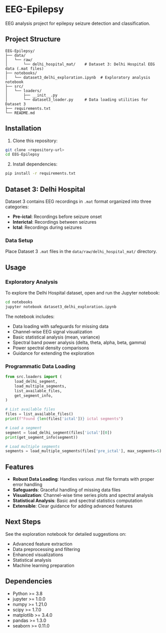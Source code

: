 # EEG-Epilepsy

EEG analysis project for epilepsy seizure detection and classification.

## Project Structure

```
EEG-Epilepsy/
├── data/
│   └── raw/
│       └── delhi_hospital_mat/    # Dataset 3: Delhi Hospital EEG data (.mat files)
├── notebooks/
│   └── dataset3_delhi_exploration.ipynb  # Exploratory analysis notebook
├── src/
│   └── loaders/
│       ├── __init__.py
│       └── dataset3_loader.py     # Data loading utilities for Dataset 3
├── requirements.txt
└── README.md
```

## Installation

1. Clone this repository:
```bash
git clone <repository-url>
cd EEG-Epilepsy
```

2. Install dependencies:
```bash
pip install -r requirements.txt
```

## Dataset 3: Delhi Hospital

Dataset 3 contains EEG recordings in `.mat` format organized into three categories:
- **Pre-ictal**: Recordings before seizure onset
- **Interictal**: Recordings between seizures
- **Ictal**: Recordings during seizures

### Data Setup

Place Dataset 3 `.mat` files in the `data/raw/delhi_hospital_mat/` directory.

## Usage

### Exploratory Analysis

To explore the Delhi Hospital dataset, open and run the Jupyter notebook:

```bash
cd notebooks
jupyter notebook dataset3_delhi_exploration.ipynb
```

The notebook includes:
- Data loading with safeguards for missing data
- Channel-wise EEG signal visualization
- Basic statistical analysis (mean, variance)
- Spectral band power analysis (delta, theta, alpha, beta, gamma)
- Power spectral density comparisons
- Guidance for extending the exploration

### Programmatic Data Loading

```python
from src.loaders import (
    load_delhi_segment,
    load_multiple_segments,
    list_available_files,
    get_segment_info,
)

# List available files
files = list_available_files()
print(f"Found {len(files['ictal'])} ictal segments")

# Load a segment
segment = load_delhi_segment(files['ictal'][0])
print(get_segment_info(segment))

# Load multiple segments
segments = load_multiple_segments(files['pre_ictal'], max_segments=5)
```

## Features

- **Robust Data Loading**: Handles various .mat file formats with proper error handling
- **Safeguards**: Graceful handling of missing data files
- **Visualization**: Channel-wise time series plots and spectral analysis
- **Statistical Analysis**: Basic and spectral statistics computation
- **Extensible**: Clear guidance for adding advanced features

## Next Steps

See the exploration notebook for detailed suggestions on:
- Advanced feature extraction
- Data preprocessing and filtering
- Enhanced visualizations
- Statistical analysis
- Machine learning preparation

## Dependencies

- Python >= 3.8
- jupyter >= 1.0.0
- numpy >= 1.21.0
- scipy >= 1.7.0
- matplotlib >= 3.4.0
- pandas >= 1.3.0
- seaborn >= 0.11.0
